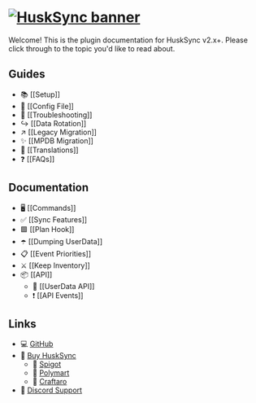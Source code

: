 # [![HuskSync banner](https://raw.githubusercontent.com/WiIIiam278/HuskSync/master/images/banner.png)](https://github.com/WiIIiam278/HuskSync)
Welcome! This is the plugin documentation for HuskSync v2.x+. Please click through to the topic you'd like to read about.

## Guides
* 📚 [[Setup]]
* 📄 [[Config File]]
* 🔗 [[Troubleshooting]]
* ↪️ [[Data Rotation]]
* ↗️ [[Legacy Migration]]
* ✨ [[MPDB Migration]]
* 🎏 [[Translations]]
* ❓ [[FAQs]]

## Documentation
* 🖥️ [[Commands]]
* ✅ [[Sync Features]]
* 🟩 [[Plan Hook]]
* ☂️ [[Dumping UserData]]
* 📋 [[Event Priorities]]
* ⚔️ [[Keep Inventory]]
* 📦 [[API]]
  * 📝 [[UserData API]]
  * ❗ [[API Events]]

## Links
* 💻 [GitHub](https://github.com/WiIIiam278/HuskSync)
* 📂 [Buy HuskSync](https://www.spigotmc.org/resources/husksync.97144/)
  * 🛒 [Spigot](https://www.spigotmc.org/resources/husksync.97144/)
  * 🛒 [Polymart](https://polymart.org/resource/husksync.1634)
  * 🛒 [Craftaro](https://craftaro.com/marketplace/product/husksync.758)
* 💬 [Discord Support](https://discord.gg/tVYhJfyDWG)